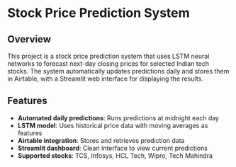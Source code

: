 # Stock Price Prediction System

## Overview
This project is a stock price prediction system that uses LSTM neural networks to forecast next-day closing prices for selected Indian tech stocks. The system automatically updates predictions daily and stores them in Airtable, with a Streamlit web interface for displaying the results.

## Features
- **Automated daily predictions**: Runs predictions at midnight each day
- **LSTM model**: Uses historical price data with moving averages as features
- **Airtable integration**: Stores and retrieves prediction data
- **Streamlit dashboard**: Clean interface to view current predictions
- **Supported stocks**: TCS, Infosys, HCL Tech, Wipro, Tech Mahindra
